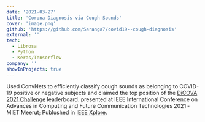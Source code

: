 ```yaml
---
date: '2021-03-27'
title: 'Corona Diagnosis via Cough Sounds'
cover: 'image.png'
github: 'https://github.com/Saranga7/covid19--cough-diagnosis'
external: ''
tech:
  - Librosa
  - Python
  - Keras/Tensorflow
company: ''
showInProjects: true
---
```


Used ConvNets to efficiently classify cough sounds as belonging to COVID-19 positive or negative subjects and claimed the top position of the [DiCOVA 2021 Challenge](https://dicova2021.github.io/) leaderboard.  presented at IEEE International Conference on Advances in Computing and Future Communication Technologies 2021 ‑ MIET Meerut; Publushed in [IEEE Xplore](https://ieeexplore.ieee.org/document/9837350).